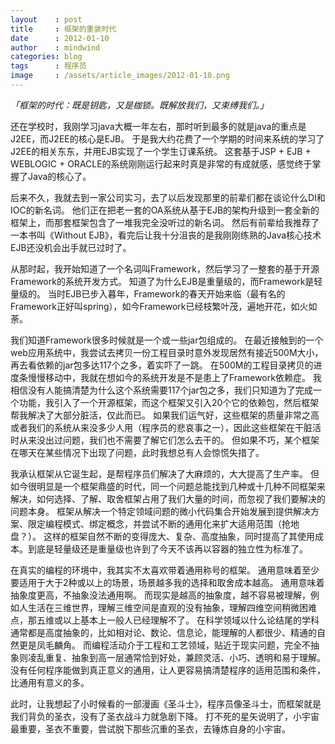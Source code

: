 ```yaml
---
layout    : post
title     : 框架的重装时代
date      : 2012-01-10
author    : mindwind
categories: blog
tags      : 程序员
image     : /assets/article_images/2012-01-10.png
---
```



_「框架的时代：既是钥匙，又是枷锁。既解放我们，又束缚我们。」_


还在学校时，我刚学习java大概一年左右，那时听到最多的就是java的重点是J2EE，而J2EE的核心是EJB。 于是我大约花费了一个学期的时间来系统的学习了J2EE的相关东东，并用EJB实现了一个学生订课系统。 这套基于JSP + EJB + WEBLOGIC + ORACLE的系统刚刚运行起来时真是非常的有成就感，感觉终于掌握了Java的核心了。

后来不久，我就去到一家公司实习，去了以后发现那里的前辈们都在谈论什么DI和IOC的新名词。 他们正在把老一套的OA系统从基于EJB的架构升级到一套全新的框架上，而那套框架包含了一堆我完全没听过的新名词。 然后有前辈给我推荐了一本书叫《Without EJB》，看完后让我十分沮丧的是我刚刚练熟的Java核心技术EJB还没机会出手就已过时了。

从那时起，我开始知道了一个名词叫Framework，然后学习了一整套的基于开源Framework的系统开发方式。 知道了为什么EJB是重量级的，而Framework是轻量级的。 当时EJB已步入暮年，Framework的春天开始来临（最有名的Framework正好叫spring），如今Framework已经枝繁叶茂，遍地开花，如火如荼。

我们知道Framework很多时候就是一个或一些jar包组成的。 在最近接触到的一个web应用系统中，我尝试去拷贝一份工程目录时意外发现居然有接近500M大小，再去看依赖的jar包多达117个之多，着实吓了一跳。 在500M的工程目录拷贝的进度条慢慢移动中，我就在想如今的系统开发是不是患上了Framework依赖症。 我相信没有人能搞清楚为什么这个系统需要117个jar包之多，我们只知道为了完成一个功能，我引入了一个开源框架，而这个框架又引入20个它的依赖包，然后框架帮我解决了大部分脏活，仅此而已。 如果我们运气好，这些框架的质量非常之高或者我们的系统从来没多少人用（程序员的悲哀事之一），因此这些框架在干脏活时从来没出过问题，我们也不需要了解它们怎么去干的。 但如果不巧，某个框架在哪天在某些情况下出现了问题，此时我想总有人会惊慌失措了。

我承认框架从它诞生起，是帮程序员们解决了大麻烦的，大大提高了生产率。 但如今很明显是一个框架鼎盛的时代，同一个问题总能找到几种或十几种不同框架来解决，如何选择、了解、取舍框架占用了我们大量的时间，而忽视了我们要解决的问题本身。 框架从解决一个特定领域问题的微小代码集合开始发展到提供解决方案、限定编程模式、绑定概念，并尝试不断的通用化来扩大适用范围（抢地盘？）。 这样的框架自然不断的变得庞大、复杂、高度抽象，同时提高了其使用成本。到底是轻量级还是重量级也许到了今天不该再以容器的独立性为标准了。

在真实的编程的环境中，我其实不太喜欢带着通用称号的框架。 通用意味着至少要适用于大于2种或以上的场景，场景越多我的选择和取舍成本越高。 通用意味着抽象度更高，不抽象没法通用啊。 而现实是越高的抽象度，越不容易被理解，例如人生活在三维世界，理解三维空间是直观的没有抽象，理解四维空间稍微困难点，那五维或以上基本上一般人已经理解不了。 在科学领域以什么论结尾的学科通常都是高度抽象的，比如相对论、数论、信息论，能理解的人都很少、精通的自然更是凤毛麟角。 而编程活动介于工程和工艺领域，贴近于现实问题，完全不抽象则凌乱重复、抽象到高一层通常恰到好处，兼顾灵活、小巧、透明和易于理解。 没有任何程序能做到真正意义的通用，让人更容易搞清楚程序的适用范围和条件，比通用有意义的多。

此时，让我想起了小时候看的一部漫画《圣斗士》，程序员像圣斗士，而框架就是我们背负的圣衣，没有了圣衣战斗力就急剧下降。 打不死的星矢说明了，小宇宙最重要，圣衣不重要，尝试脱下那些沉重的圣衣，去锤炼自身的小宇宙。
